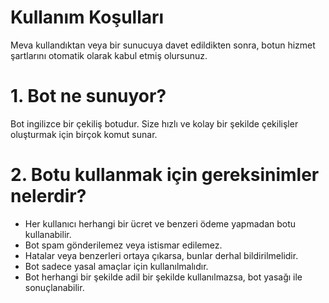 # Kullanım Koşulları
Meva kullandıktan veya bir sunucuya davet edildikten sonra, botun hizmet şartlarını otomatik olarak kabul etmiş olursunuz.

# 1. Bot ne sunuyor?
Bot ingilizce bir çekiliş botudur. Size hızlı ve kolay bir şekilde çekilişler oluşturmak için birçok komut sunar.

# 2. Botu kullanmak için gereksinimler nelerdir?
- Her kullanıcı herhangi bir ücret ve benzeri ödeme yapmadan botu kullanabilir.
- Bot spam gönderilemez veya istismar edilemez.
- Hatalar veya benzerleri ortaya çıkarsa, bunlar derhal bildirilmelidir.
- Bot sadece yasal amaçlar için kullanılmalıdır.
- Bot herhangi bir şekilde adil bir şekilde kullanılmazsa, bot yasağı ile sonuçlanabilir.
